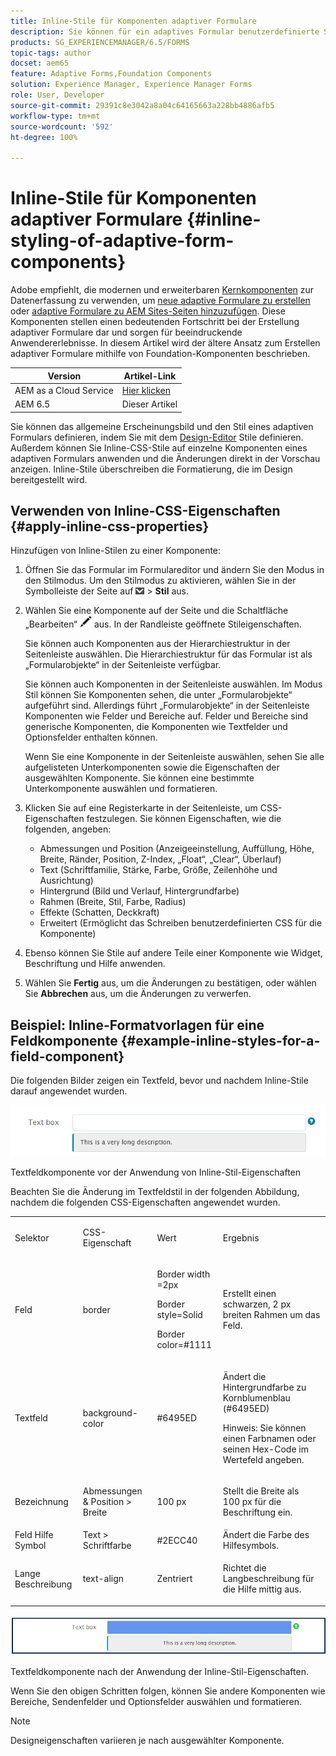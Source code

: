 ```yaml
---
title: Inline-Stile für Komponenten adaptiver Formulare
description: Sie können für ein adaptives Formular benutzerdefinierte Stile und für einzelne Komponenten auch Inline-CSS-Eigenschaften anwenden.
products: SG_EXPERIENCEMANAGER/6.5/FORMS
topic-tags: author
docset: aem65
feature: Adaptive Forms,Foundation Components
solution: Experience Manager, Experience Manager Forms
role: User, Developer
source-git-commit: 29391c8e3042a8a04c64165663a228bb4886afb5
workflow-type: tm+mt
source-wordcount: '592'
ht-degree: 100%

---
```


# Inline-Stile für Komponenten adaptiver Formulare {#inline-styling-of-adaptive-form-components}

<span class="preview"> Adobe empfiehlt, die modernen und erweiterbaren [Kernkomponenten](https://experienceleague.adobe.com/docs/experience-manager-core-components/using/adaptive-forms/introduction.html?lang=de) zur Datenerfassung zu verwenden, um [neue adaptive Formulare zu erstellen](/help/forms/using/create-an-adaptive-form-core-components.md) oder [adaptive Formulare zu AEM Sites-Seiten hinzuzufügen](/help/forms/using/create-or-add-an-adaptive-form-to-aem-sites-page.md). Diese Komponenten stellen einen bedeutenden Fortschritt bei der Erstellung adaptiver Formulare dar und sorgen für beeindruckende Anwendererlebnisse. In diesem Artikel wird der ältere Ansatz zum Erstellen adaptiver Formulare mithilfe von Foundation-Komponenten beschrieben. </span>

| Version | Artikel-Link |
| -------- | ---------------------------- |
| AEM as a Cloud Service | [Hier klicken](https://experienceleague.adobe.com/docs/experience-manager-cloud-service/content/forms/adaptive-forms-authoring/authoring-adaptive-forms-foundation-components/configure-layout-of-an-adaptive-form/inline-style-adaptive-forms.html?lang=de) |
| AEM 6.5 | Dieser Artikel |

Sie können das allgemeine Erscheinungsbild und den Stil eines adaptiven Formulars definieren, indem Sie mit dem [Design-Editor](../../forms/using/themes.md) Stile definieren. Außerdem können Sie Inline-CSS-Stile auf einzelne Komponenten eines adaptiven Formulars anwenden und die Änderungen direkt in der Vorschau anzeigen. Inline-Stile überschreiben die Formatierung, die im Design bereitgestellt wird.

## Verwenden von Inline-CSS-Eigenschaften {#apply-inline-css-properties}

Hinzufügen von Inline-Stilen zu einer Komponente:

1. Öffnen Sie das Formular im Formulareditor und ändern Sie den Modus in den Stilmodus. Um den Stilmodus zu aktivieren, wählen Sie in der Symbolleiste der Seite auf ![Arbeitsfläche-Dropdown](assets/canvas-drop-down.png) > **Stil** aus.
1. Wählen Sie eine Komponente auf der Seite und die Schaltfläche „Bearbeiten“ ![Bearbeiten-Schaltfläche](assets/edit-button.png) aus. In der Randleiste geöffnete Stileigenschaften.

   Sie können auch Komponenten aus der Hierarchiestruktur in der Seitenleiste auswählen. Die Hierarchiestruktur für das Formular ist als „Formularobjekte“ in der Seitenleiste verfügbar.

   Sie können auch Komponenten in der Seitenleiste auswählen. Im Modus Stil können Sie Komponenten sehen, die unter „Formularobjekte“ aufgeführt sind. Allerdings führt „Formularobjekte“ in der Seitenleiste Komponenten wie Felder und Bereiche auf. Felder und Bereiche sind generische Komponenten, die Komponenten wie Textfelder und Optionsfelder enthalten können.

   Wenn Sie eine Komponente in der Seitenleiste auswählen, sehen Sie alle aufgelisteten Unterkomponenten sowie die Eigenschaften der ausgewählten Komponente. Sie können eine bestimmte Unterkomponente auswählen und formatieren.

1. Klicken Sie auf eine Registerkarte in der Seitenleiste, um CSS-Eigenschaften festzulegen. Sie können Eigenschaften, wie die folgenden, angeben:

   * Abmessungen und Position (Anzeigeeinstellung, Auffüllung, Höhe, Breite, Ränder, Position, Z-Index, „Float“, „Clear“, Überlauf)
   * Text (Schriftfamilie, Stärke, Farbe, Größe, Zeilenhöhe und Ausrichtung)
   * Hintergrund (Bild und Verlauf, Hintergrundfarbe)
   * Rahmen (Breite, Stil, Farbe, Radius)
   * Effekte (Schatten, Deckkraft)
   * Erweitert (Ermöglicht das Schreiben benutzerdefinierten CSS für die Komponente)

1. Ebenso können Sie Stile auf andere Teile einer Komponente wie Widget, Beschriftung und Hilfe anwenden.
1. Wählen Sie **Fertig** aus, um die Änderungen zu bestätigen, oder wählen Sie **Abbrechen** aus, um die Änderungen zu verwerfen.

## Beispiel: Inline-Formatvorlagen für eine Feldkomponente {#example-inline-styles-for-a-field-component}

Die folgenden Bilder zeigen ein Textfeld, bevor und nachdem Inline-Stile darauf angewendet wurden.

![Textfeldkomponente vor der Anwendung von Inline-Formatierung](assets/no-style.png)

Textfeldkomponente vor der Anwendung von Inline-Stil-Eigenschaften

Beachten Sie die Änderung im Textfeldstil in der folgenden Abbildung, nachdem die folgenden CSS-Eigenschaften angewendet wurden.

<table>
 <tbody>
  <tr>
   <td><p>Selektor</p> </td>
   <td><p>CSS-Eigenschaft</p> </td>
   <td><p>Wert</p> </td>
   <td><p>Ergebnis</p> </td>
  </tr>
  <tr>
   <td><p>Feld</p> </td>
   <td><p>border</p> </td>
   <td><p>Border width =2px</p> <p>Border style=Solid</p> <p>Border color=#1111</p> </td>
   <td><p>Erstellt einen schwarzen, 2 px breiten Rahmen um das Feld.</p> </td>
  </tr>
  <tr>
   <td><p>Textfeld</p> </td>
   <td><p>background-color</p> </td>
   <td><p>#6495ED</p> </td>
   <td><p>Ändert die Hintergrundfarbe zu Kornblumenblau (#6495ED)</p> <p>Hinweis: Sie können einen Farbnamen oder seinen Hex-Code im Wertefeld angeben.</p> </td>
  </tr>
  <tr>
   <td><p>Bezeichnung</p> </td>
   <td><p>Abmessungen &amp; Position &gt; Breite</p> </td>
   <td><p>100 px</p> </td>
   <td><p>Stellt die Breite als 100 px für die Beschriftung ein.</p> </td>
  </tr>
  <tr>
   <td>Feld Hilfe Symbol</td>
   <td>Text &gt; Schriftfarbe</td>
   <td>#2ECC40</td>
   <td>Ändert die Farbe des Hilfesymbols.</td>
  </tr>
  <tr>
   <td><p>Lange Beschreibung</p> </td>
   <td><p>text-align</p> </td>
   <td><p>Zentriert</p> </td>
   <td><p>Richtet die Langbeschreibung für die Hilfe mittig aus.</p> </td>
  </tr>
 </tbody>
</table>

![Textfelddesign nach der Anwendung von Inline-Formatierung](assets/applied-style.png)

Textfeldkomponente nach der Anwendung der Inline-Stil-Eigenschaften.

Wenn Sie den obigen Schritten folgen, können Sie andere Komponenten wie Bereiche, Sendenfelder und Optionsfelder auswählen und formatieren.

>[!NOTE]
>
>Designeigenschaften variieren je nach ausgewählter Komponente.
